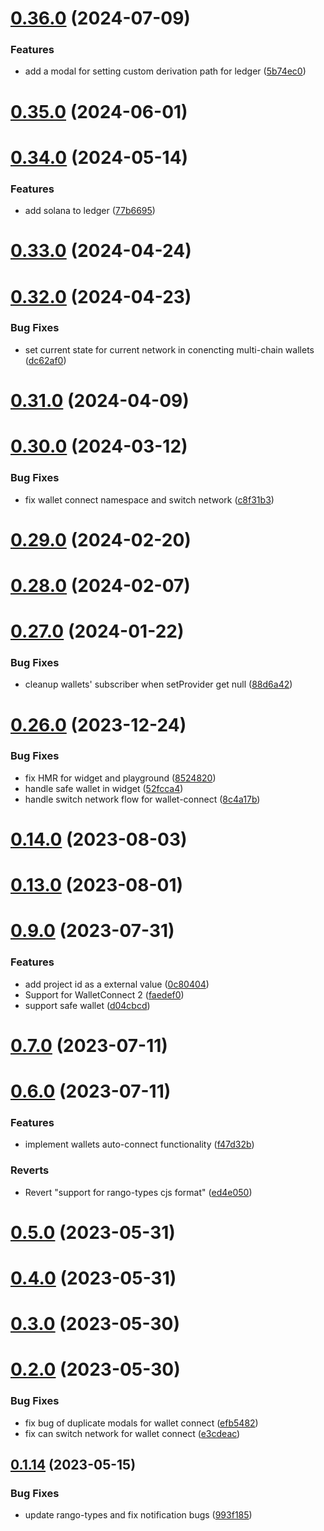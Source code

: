 # [0.36.0](https://github.com/rango-exchange/rango-client/compare/wallets-core@0.34.0...wallets-core@0.36.0) (2024-07-09)


### Features

* add a modal for setting custom derivation path for ledger ([5b74ec0](https://github.com/rango-exchange/rango-client/commit/5b74ec049393ed74e3e7547edc72b68bd70b7dce))



# [0.35.0](https://github.com/rango-exchange/rango-client/compare/wallets-core@0.34.0...wallets-core@0.35.0) (2024-06-01)



# [0.34.0](https://github.com/rango-exchange/rango-client/compare/wallets-core@0.33.0...wallets-core@0.34.0) (2024-05-14)


### Features

* add solana to ledger ([77b6695](https://github.com/rango-exchange/rango-client/commit/77b6695758165f9258a0ba5bd3b2cf39b0b2aab5))



# [0.33.0](https://github.com/rango-exchange/rango-client/compare/wallets-core@0.32.0...wallets-core@0.33.0) (2024-04-24)



# [0.32.0](https://github.com/rango-exchange/rango-client/compare/wallets-core@0.31.0...wallets-core@0.32.0) (2024-04-23)


### Bug Fixes

* set current state for current network in conencting multi-chain wallets ([dc62af0](https://github.com/rango-exchange/rango-client/commit/dc62af03f0edc10400394ba600c7d83e1250b4e8))



# [0.31.0](https://github.com/rango-exchange/rango-client/compare/wallets-core@0.30.0...wallets-core@0.31.0) (2024-04-09)



# [0.30.0](https://github.com/rango-exchange/rango-client/compare/wallets-core@0.29.0...wallets-core@0.30.0) (2024-03-12)


### Bug Fixes

* fix wallet connect namespace and switch network ([c8f31b3](https://github.com/rango-exchange/rango-client/commit/c8f31b3ddf4ceeaf745bc089f530b6a4b1eb9637))



# [0.29.0](https://github.com/rango-exchange/rango-client/compare/wallets-core@0.28.0...wallets-core@0.29.0) (2024-02-20)



# [0.28.0](https://github.com/rango-exchange/rango-client/compare/wallets-core@0.27.0...wallets-core@0.28.0) (2024-02-07)



# [0.27.0](https://github.com/rango-exchange/rango-client/compare/wallets-core@0.26.0...wallets-core@0.27.0) (2024-01-22)


### Bug Fixes

* cleanup wallets' subscriber when setProvider get null ([88d6a42](https://github.com/rango-exchange/rango-client/commit/88d6a423c49b34b3d9ff567e22df36c3b009bb76))



# [0.26.0](https://github.com/rango-exchange/rango-client/compare/wallets-core@0.24.0...wallets-core@0.26.0) (2023-12-24)


### Bug Fixes

* fix HMR for widget and playground ([8524820](https://github.com/rango-exchange/rango-client/commit/8524820f10cf0b8921f3db0c4f620ff98daa4103))
* handle safe wallet in widget ([52fcca4](https://github.com/rango-exchange/rango-client/commit/52fcca49315f7e2edb4655ae7b9cd0792c2800d7))
* handle switch network flow for wallet-connect ([8c4a17b](https://github.com/rango-exchange/rango-client/commit/8c4a17b47b2919820a4e0726f6d1c48b8994abe3))



# [0.14.0](https://github.com/rango-exchange/rango-client/compare/wallets-core@0.13.0...wallets-core@0.14.0) (2023-08-03)



# [0.13.0](https://github.com/rango-exchange/rango-client/compare/wallets-core@0.12.0...wallets-core@0.13.0) (2023-08-01)



# [0.9.0](https://github.com/rango-exchange/rango-client/compare/wallets-core@0.8.0...wallets-core@0.9.0) (2023-07-31)


### Features

* add project id as a external value ([0c80404](https://github.com/rango-exchange/rango-client/commit/0c80404a8cacb6c5b0338dea1e416b0b11db254b))
* Support for WalletConnect 2 ([faedef0](https://github.com/rango-exchange/rango-client/commit/faedef0b5e6fc3c5ef881cbbe4ec05334cc1c910))
* support safe wallet ([d04cbcd](https://github.com/rango-exchange/rango-client/commit/d04cbcd2a612755563512d9dff6f2312088d8b4d))



# [0.7.0](https://github.com/rango-exchange/rango-client/compare/wallets-core@0.6.0...wallets-core@0.7.0) (2023-07-11)



# [0.6.0](https://github.com/rango-exchange/rango-client/compare/wallets-core@0.5.0...wallets-core@0.6.0) (2023-07-11)


### Features

* implement wallets auto-connect functionality ([f47d32b](https://github.com/rango-exchange/rango-client/commit/f47d32bb8bbb38a72b961e5eb2ee7e2b985f9f7d))


### Reverts

* Revert "support for rango-types cjs format" ([ed4e050](https://github.com/rango-exchange/rango-client/commit/ed4e050bfc0dcde7aeffa6b0d73b02080a5721eb))



# [0.5.0](https://github.com/rango-exchange/rango-client/compare/wallets-core@0.4.0...wallets-core@0.5.0) (2023-05-31)



# [0.4.0](https://github.com/rango-exchange/rango-client/compare/wallets-core@0.3.0...wallets-core@0.4.0) (2023-05-31)



# [0.3.0](https://github.com/rango-exchange/rango-client/compare/wallets-core@0.2.0...wallets-core@0.3.0) (2023-05-30)



# [0.2.0](https://github.com/rango-exchange/rango-client/compare/wallets-core@0.1.15...wallets-core@0.2.0) (2023-05-30)


### Bug Fixes

* fix bug of duplicate modals for wallet connect ([efb5482](https://github.com/rango-exchange/rango-client/commit/efb54827fd51e6c6c8f42c6abf33c3d7610755e8))
* fix can switch network for wallet connect ([e3cdeac](https://github.com/rango-exchange/rango-client/commit/e3cdeacd836e254ea2d5384aab4b624a3e7259eb))



## [0.1.14](https://github.com/rango-exchange/rango-client/compare/wallets-core@0.1.13...wallets-core@0.1.14) (2023-05-15)


### Bug Fixes

* update rango-types and fix notification bugs ([993f185](https://github.com/rango-exchange/rango-client/commit/993f185e0b8c5e5e15a2c65ba2d85d1f9c8daa90))



